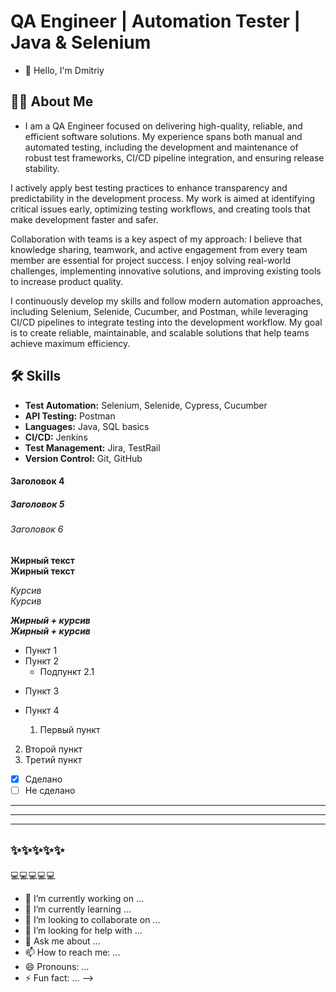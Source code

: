 # QA Engineer | Automation Tester | Java & Selenium

 * 👋 Hello, I'm Dmitriy


## 👨‍💻 About Me
- I am a QA Engineer focused on delivering high-quality, reliable, and efficient software solutions. My experience spans both manual and automated testing, including the development and maintenance of robust test frameworks, CI/CD pipeline integration, and ensuring release stability.

I actively apply best testing practices to enhance transparency and predictability in the development process. My work is aimed at identifying critical issues early, optimizing testing workflows, and creating tools that make development faster and safer.

Collaboration with teams is a key aspect of my approach: I believe that knowledge sharing, teamwork, and active engagement from every team member are essential for project success. I enjoy solving real-world challenges, implementing innovative solutions, and improving existing tools to increase product quality.

I continuously develop my skills and follow modern automation approaches, including Selenium, Selenide, Cucumber, and Postman, while leveraging CI/CD pipelines to integrate testing into the development workflow. My goal is to create reliable, maintainable, and scalable solutions that help teams achieve maximum efficiency.
 ## 🛠 Skills
- **Test Automation:** Selenium, Selenide, Cypress, Cucumber
- **API Testing:** Postman
- **Languages:** Java, SQL basics
- **CI/CD:** Jenkins
- **Test Management:** Jira, TestRail
- **Version Control:** Git, GitHub
#### Заголовок 4
##### Заголовок 5
###### Заголовок 6

**Жирный текст**  
__Жирный текст__  

*Курсив*  
_Курсив_

***Жирный + курсив***  
___Жирный + курсив___

- Пункт 1
- Пункт 2
  - Подпункт 2.1
* Пункт 3
+ Пункт 4

  1. Первый пункт
2. Второй пункт
3. Третий пункт

- [x] Сделано
- [ ] Не сделано

---
***
___

✨✨✨✨✨
--------------------------------
💻💻💻💻💻







- 🔭 I’m currently working on ...
- 🌱 I’m currently learning ...
- 👯 I’m looking to collaborate on ...
- 🤔 I’m looking for help with ...
- 💬 Ask me about ...
- 📫 How to reach me: ...
- 😄 Pronouns: ...
- ⚡ Fun fact: ...
-->
